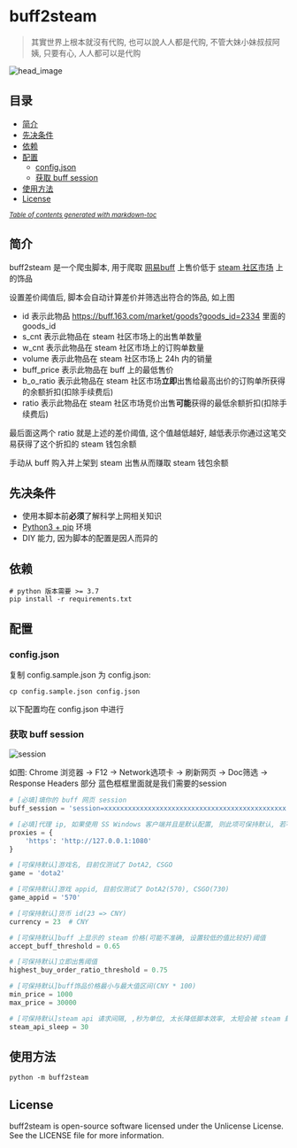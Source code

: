 # buff2steam

> 其實世界上根本就沒有代购, 也可以說人人都是代购, 不管大妹小妹叔叔阿姨, 只要有心, 人人都可以是代购

![head_image](https://user-images.githubusercontent.com/5501843/53693505-5c2c0900-3ddc-11e9-84c8-67e37e04798d.png)

## 目录

- [简介](#简介)
- [先决条件](#先决条件)
- [依赖](#依赖)
- [配置](#配置)
  * [config.json](#config.json)
  * [获取 buff session](#获取-buff-session)
- [使用方法](#使用方法)
- [License](#license)

<small><i><a href='http://ecotrust-canada.github.io/markdown-toc/'>Table of contents generated with markdown-toc</a></i></small>


## 简介

buff2steam 是一个爬虫脚本, 用于爬取 [网易buff](https://buff.163.com/) 上售价低于 [steam 社区市场](https://steamcommunity.com/market/) 上的饰品

设置差价阈值后, 脚本会自动计算差价并筛选出符合的饰品, 如上图

 - id 表示此物品 https://buff.163.com/market/goods?goods_id=2334 里面的 goods_id
 - s_cnt 表示此物品在 steam 社区市场上的出售单数量
 - w_cnt 表示此物品在 steam 社区市场上的订购单数量
 - volume 表示此物品在 steam 社区市场上 24h 内的销量
 - buff_price 表示此物品在 buff 上的最低售价
 - b_o_ratio 表示此物品在 steam 社区市场**立即**出售给最高出价的订购单所获得的余额折扣(扣除手续费后)
 - ratio 表示此物品在 steam 社区市场竞价出售**可能**获得的最低余额折扣(扣除手续费后)

最后面这两个 ratio 就是上述的差价阈值, 这个值越低越好, 越低表示你通过这笔交易获得了这个折扣的 steam 钱包余额

手动从 buff 购入并上架到 steam 出售从而赚取 steam 钱包余额

## 先决条件

 - 使用本脚本前**必须**了解科学上网相关知识
 - [Python3 + pip](https://www.python.org/) 环境
 - DIY 能力, 因为脚本的配置是因人而异的

## 依赖

```
# python 版本需要 >= 3.7
pip install -r requirements.txt
```

## 配置

### config.json

复制 config.sample.json 为 config.json: 

`cp config.sample.json config.json`

以下配置均在 config.json 中进行

### 获取 buff session

![session](https://user-images.githubusercontent.com/5501843/75434392-6ac7e480-598c-11ea-85d4-108ac2972cc1.png)

如图: Chrome 浏览器 -> F12 -> Network选项卡 -> 刷新网页 -> Doc筛选 -> Response Headers 部分
蓝色框框里面就是我们需要的session

```python
# [必填]填你的 buff 网页 session
buff_session = 'session=xxxxxxxxxxxxxxxxxxxxxxxxxxxxxxxxxxxxxxxxxxxxxx'

# [必填]代理 ip, 如果使用 SS Windows 客户端并且是默认配置, 则此项可保持默认, 若不需要代理则可去掉
proxies = {
    'https': 'http://127.0.0.1:1080'
}

# [可保持默认]游戏名, 目前仅测试了 DotA2, CSGO
game = 'dota2'

# [可保持默认]游戏 appid, 目前仅测试了 DotA2(570), CSGO(730)
game_appid = '570'

# [可保持默认]货币 id(23 => CNY)
currency = 23  # CNY

# [可保持默认]buff 上显示的 steam 价格(可能不准确, 设置较低的值比较好)阈值
accept_buff_threshold = 0.65

# [可保持默认]立即出售阈值
highest_buy_order_ratio_threshold = 0.75

# [可保持默认]buff饰品价格最小与最大值区间(CNY * 100)
min_price = 1000
max_price = 30000

# [可保持默认]steam api 请求间隔, ,秒为单位, 太长降低脚本效率, 太短会被 steam 封 ip
steam_api_sleep = 30
```

## 使用方法

```
python -m buff2steam
```

## License

buff2steam is open-source software licensed under the Unlicense License. See the LICENSE file for more information.

